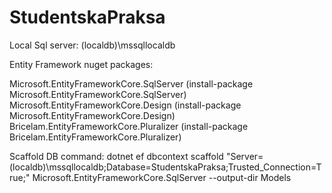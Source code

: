 # StudentskaPraksa


Local Sql server:
(localdb)\mssqllocaldb

Entity Framework nuget packages:

Microsoft.EntityFrameworkCore.SqlServer   (install-package Microsoft.EntityFrameworkCore.SqlServer)
Microsoft.EntityFrameworkCore.Design   (install-package Microsoft.EntityFrameworkCore.Design)
Bricelam.EntityFrameworkCore.Pluralizer (install-package Bricelam.EntityFrameworkCore.Pluralizer)

Scaffold DB command:
dotnet ef dbcontext scaffold "Server=(localdb)\mssqllocaldb;Database=StudentskaPraksa;Trusted_Connection=True;" Microsoft.EntityFrameworkCore.SqlServer --output-dir Models
